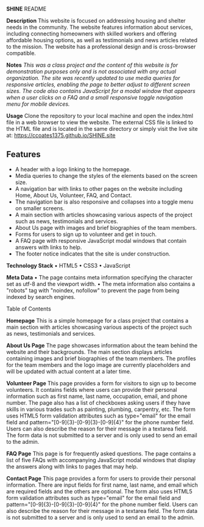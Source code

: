 **SHINE** README

**Description**
This website is focused on addressing housing and shelter needs in the community. The website features information about services, including connecting homeowners with skilled workers and offering affordable housing options, as well as testimonials and news articles related to the mission. The website has a professional design and is cross-browser compatible.

**Notes**
_This was a class project and the content of this website is for demonstration purposes only and is not associated with any actual organization._
_The site was recently updated to use media queries for responsive articles, enabling the page to better adjust to different screen sizes. The code also contains JavaScript for a modal window that appears when a user clicks on a FAQ and a small responsive toggle navigation menu for mobile devices._

**Usage**
Clone the repository to your local machine and open the index.html file in a web browser to view the website. The external CSS file is linked to the HTML file and is located in the same directory or simply visit the live site at: https://ccoates1375.github.io/SHINE.site

## Features
* A header with a logo linking to the homepage.
* Media queries to change the styles of the elements based on the screen size.
* A navigation bar with links to other pages on the website including Home, About Us, Volunteer, FAQ, and Contact.
* The navigation bar is also responsive and collapses into a toggle menu on smaller screens.
* A main section with articles showcasing various aspects of the project such as news, testimonials and services.
* About Us page with images and brief biographies of the team members.
* Forms for users to sign up to volunteer and get in touch.
* A FAQ page with responsive JavaScript modal windows that contain answers with links to help.
* The footer notice indicates that the site is under construction.

**Technology Stack**
• HTML5
• CSS3
• JavaScript

**Meta Data**
• The page contains meta information specifying the character set as utf-8 and the viewport width.
• The meta information also contains a "robots" tag with "noindex, nofollow" to prevent the page from being indexed by search engines. 

Table of Contents


**Homepage**
This is a simple homepage for a class project that contains a main section with articles showcasing various aspects of the project such as news, testimonials and services.

**About Us Page**
The page showcases information about the team behind the website and their backgrounds. The main section displays articles containing images and brief biographies of the team members. The profiles for the team members and the logo image are currently placeholders and will be updated with actual content at a later time.

**Volunteer Page** 
This page provides a form for visitors to sign up to become volunteers. It contains fields where users can provide their personal information such as first name, last name, occupation, email, and phone number. The page also has a list of checkboxes asking users if they have skills in various trades such as painting, plumbing, carpentry, etc. The form uses HTML5 form validation attributes such as type="email" for the email field and pattern="[0-9]{3}-[0-9]{3}-[0-9]{4}" for the phone number field. Users can also describe the reason for their message in a textarea field. The form data is not submitted to a server and is only used to send an email to the admin.

**FAQ Page**
This page is for frequently asked questions. The page contains a list of five FAQs with accompanying JavaScript modal windows that display the answers along with links to pages that may help.  

**Contact Page**
This page provides a form for users to provide their personal information. There are input fields for first name, last name, and email which are required fields and the others are optional. The form also uses HTML5 form validation attributes such as type="email" for the email field and pattern="[0-9]{3}-[0-9]{3}-[0-9]{4}" for the phone number field. Users can also describe the reason for their message in a textarea field. The form data is not submitted to a server and is only used to send an email to the admin.




